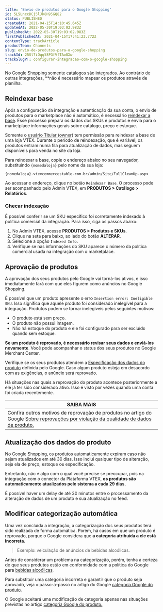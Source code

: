```yaml
---
title: 'Envio de produtos para o Google Shopping'
id: 5L5LnccDCj5lJk8H95GQ82
status: PUBLISHED
createdAt: 2021-04-15T14:10:45.645Z
updatedAt: 2022-05-30T19:03:02.983Z
publishedAt: 2022-05-30T19:03:02.983Z
firstPublishedAt: 2021-04-15T17:41:23.772Z
contentType: trackArticle
productTeam: Channels
slug: envio-de-produtos-para-o-google-shopping
trackId: 25Sl7iOqq58PGfVfTAo8Xw
trackSlugPT: configurar-integracao-com-o-google-shopping
---
```


No Google Shopping somente [catálogos](https://help.vtex.com/pt/tracks/catalogo-101--5AF0XfnjfWeopIFBgs3LIQ/3rA2tTpIoEXdv2nzC27zxR) são integrados. Ao contrário de outras integrações, **não é necessário mapear os produtos através de planilha.

## Reindexar base

Após a configuração da integração e autenticação da sua conta, o envio de produtos para o marketplace não é automático, é necessário [reindexar a base](https://help.vtex.com/pt/tutorial/entendendo-o-funcionamento-da-indexacao). Esse processo prepara os dados dos SKUs e produtos e envia para o marketplace informações gerais sobre catálogo, preço e estoque. 

<div class = "alert alert-info">
Somente o <a href="https://help.vtex.com/pt/tracks/contas-e-permissoes--5PxyAgZrtiYlaYZBTlhJ2A/56Bd0KpwbvAji1aFs94xdA">usuário Titular (owner)</a> tem permissão para reindexar a base de uma loja VTEX. Durante o período de reindexação, que é variável, os produtos entram numa fila para atualização de dados, mas seguem disponíveis para venda no site da loja.
</div>

Para reindexar a base, copie o endereço abaixo no seu navegador, substituindo `{nomedaloja}` pelo nome da sua loja:

`{nomedaloja}.vtexcommercestable.com.br/admin/Site/FullCleanUp.aspx`

Ao acessar o endereço, clique no botão `Reindexar Base`. O processo pode ser acompanhado pelo Admin VTEX, em **PRODUTOS > Catálogo > Relatórios**.

### Checar indexação

É possível conferir se um SKU específico foi corretamente indexado à política comercial da integração. Para isso, siga os passos abaixo:

1. No Admin VTEX, acesse **PRODUTOS > Produtos e SKUs**.
2. Clique na <i class="fas fa-angle-down"></i> seta para baixo, ao lado do botão **ALTERAR**.
3. Selecione a opção `Indexed Info`.
4. Verifique se nas informações do SKU aparece o número da política comercial usada na integração com o marketplace.

## Aprovação de produtos

A aprovação dos seus produtos pelo Google vai torná-los ativos, e isso imediatamente fará com que eles figurem como anúncios no Google Shopping.

É possível que um produto apresente o erro `Insertion error: Ineligible SKU`. Isso significa que aquele produto foi considerado inelegível para a integração. Produtos podem se tornar inelegíveis pelos seguintes motivos:
- O produto está sem preço.
- O produto não possui imagem.
- Não há estoque do produto e ele foi configurado para ser excluído quando sem estoque.

**Se um produto é reprovado, é necessário revisar seus dados e enviá-los novamente**. Você pode acompanhar o status dos seus produtos no Google Merchant Center.

<div class="alert alert-info">
Verifique se os seus produtos atendem a <a href="https://support.google.com/merchants/answer/7052112?visit_id=637492777706451215-3729304881&rd=1&hl=pt-BR">Especificação dos dados do produto</a> definida pelo Google. Caso algum produto esteja em desacordo com as exigências, o anúncio será reprovado.
</div>

Há situações nas quais a reprovação do produto acontece posteriormente a ele já ter sido considerado ativo. Isso é visto por vezes quando uma conta foi criada recentemente.

| **SAIBA MAIS** |
| ---------- |
|Confira outros motivos de reprovação de produtos no artigo do Google [Sobre reprovações por violação da qualidade de dados de produto.](https://support.google.com/merchants/answer/9227009?hl=pt-BR)|

## Atualização dos dados do produto

No Google Shopping, os produtos automaticamente expiram caso não sejam atualizados em até 30 dias. Isso inclui qualquer tipo de alteração, seja ela de preço, estoque ou especificação.

Entretanto, não é algo com o qual você precise se preocupar, pois na integração com o conector da Plataforma VTEX, **os produtos são automaticamente atualizados pelo sistema a cada 29 dias.**

<div class="alert alert-info">
É possível haver um delay de até 30 minutos entre o processamento da alteração de dados de um produto e sua atualização no feed.
</div>

## Modificar categorização automática

Uma vez concluída a integração, a categorização dos seus produtos terá sido realizada de forma automática. Porém, há casos em que um produto é reprovado, porque o Google considera que **a categoria atribuída a ele está incorreta.**

> Exemplo: veiculação de anúncios de bebidas alcoólicas.

Antes de considerar um problema na categorização, porém, tenha a certeza de que seus produtos estão em conformidade com a política do Google para [bebidas alcoólicas](https://support.google.com/merchants/answer/6150139?hl=pt-BR#zippy=%2Cbebidas-alco%C3%B3licas).

Para substituir uma categoria incorreta e garantir que o produto seja aprovado, veja o passo-a-passo no artigo do Google [categoria Google do produto](https://support.google.com/merchants/answer/6324436?hl=pt-BR). 

<div class="alert alert-warning">
O Google aceitará uma modificação de categoria apenas nas situações previstas no artigo <a href="https://support.google.com/merchants/answer/6324436?hl=pt-BR">categoria Google do produto.</a>
</div>
